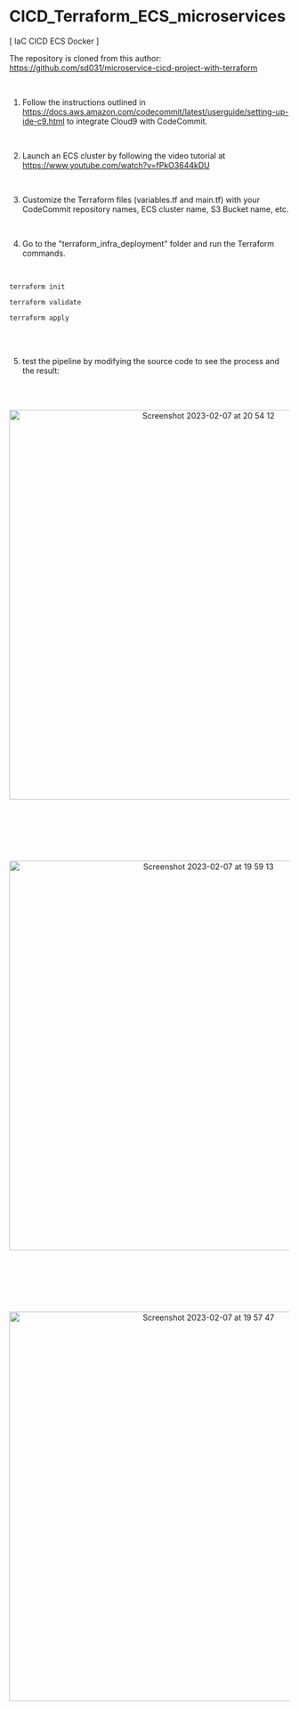 # CICD_Terraform_ECS_microservices
[ IaC CICD ECS Docker ]

The repository is cloned from this author: 
https://github.com/sd031/microservice-cicd-project-with-terraform


<br>

1. Follow the instructions outlined in https://docs.aws.amazon.com/codecommit/latest/userguide/setting-up-ide-c9.html to integrate Cloud9 with CodeCommit.
<br>

2. Launch an ECS cluster by following the video tutorial at https://www.youtube.com/watch?v=fPkO3644kDU
<br>

3. Customize the Terraform files (variables.tf and main.tf) with your CodeCommit repository names, ECS cluster name, S3 Bucket name, etc.
<br>

4. Go to the "terraform_infra_deployment" folder and run the Terraform commands.
<br>

```
terraform init
```
```
terraform validate
```
```
terraform apply
```
<br><br>

5. test the pipeline by modifying the source code to see the process and the result:

<br><br>
<p align="center" >
  <img width="700" alt="Screenshot 2023-02-07 at 20 54 12" src="https://user-images.githubusercontent.com/104728608/217363768-40a9c2e2-e097-47fa-b216-e5f8089f824d.png">
</p>
<br><br>

<br><br>
<p align="center" >
  <img width="700" alt="Screenshot 2023-02-07 at 19 59 13" src="https://user-images.githubusercontent.com/104728608/217353794-b219de0d-e1ee-4fad-8aa0-0a56ab0588ae.png">
</p>
<br><br>

<br><br>
<p align="center" >
  <img width="700" alt="Screenshot 2023-02-07 at 19 57 47" src="https://user-images.githubusercontent.com/104728608/217353712-f8c9a489-5ae0-4718-9b57-cf5f09b20bd0.png">
</p>
<br><br>


